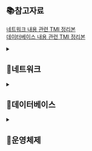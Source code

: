 <h2> 📚참고자료 </h2>

<a href="https://github.com/BACKEND-CS/backend-interview-question/blob/main/TMI/%EB%84%A4%ED%8A%B8%EC%9B%8C%ED%81%AC%20%EC%A7%88%EB%AC%B8%20TMI.md">네트워크 내용 관련 TMI 정리본</a>
<br>
<a href="https://github.com/BACKEND-CS/backend-interview-question/blob/main/TMI/%EB%8D%B0%EC%9D%B4%ED%84%B0%EB%B2%A0%EC%9D%B4%EC%8A%A4%20%EC%A7%88%EB%AC%B8%20TMI.md">데이터베이스 내용 관련 TMI 정리본</a>


<details>
  <summary><h2> 📡네트워크 </h2> </summary>
  
  <details>
  <summary> 웹 통신의 큰 흐름: https://www.google.com/ 을 접속할 때 일어나는 일</summary>
  
    1. 입력한 도메인 주소에 해당하는 서버의 IP주소를 알기 위해 첫번째로 캐싱된 데이터가 있는지 확인한다.
    2. 캐싱된 데이터가 없다면 DNS 서버에서 해당 도메인에 매핑되는 IP 주소가 검색될 때까지 반복적 질의 요청을 진행합니다.
    3. 신뢰할수 있는 연결을 위해 TCP 프로토콜을 이용해 3-way handshake 과정을 진행합니다.
    4. 브라우저가 서버에 HTTP/GET 요청을 보내고, 서버는 해당하는 리소스를 응답하면 브라우저는 리소스를 렌더링해서 클라이언트에게 보여줍니다.
    
  </details>
  
  <details>
  <summary> TCP와 UDP의 차이점에 대해서 설명해보세요.</summary>
  
    - TCP
      1. 가상 회선 방식의 연결 지향형 프로토콜(3/4-way handshake)
      2. 전송 순서 보장
      3. 흐름 제어, 혼잡 제어를 통한 데이터 처리 속도, 패킷 수 조절
      4. 높은 신뢰성 보장
      5. 속도 느림
     
    - UDP
      1. 데이터그램 방식의 비연결형 서비스
      2. 전송 순서 미보장
      3. 데이터 수신 여부 미확인
      4. 신뢰성이 낮음
      5. TCP보다 속도 빠름

  </details>
  
  <details>
  <summary> TCP 3, 4 way handshake에 대해서 설명해보세요.</summary>
  
    TCP 3way handshake는 SYN, ACK 패킷을 주고받으며 가상회선을 수립하는 단계입니다. 
    클라이언트는 서버에 요청을 전송할 수 있는지, 서버는 클라이언트에게 응답을 전송할 수 있는지 확인하는 과정입니다. 
    
    TCP 4way handshake는 ACK, FIN 패킷을 주고받으며, TCP연결을 해제하는 단계입니다.
    단, 서버에서 소켓이 닫혔다고 통지해도 클라이언트 측에서는 일정시간 대기하는데, 혹시나 패킷이 나중에 도착할 수 있기 때문입니다.
    
  </details>
  
  <details>
  <summary> HTTP와 HTTPS의 차이점에 대해서 설명해보세요.</summary>
 
    HTTP와 HTTPS 모두 인터넷 상에서 클라이언트와 서버가 자원을 주고 받을 때 쓰는 통신 규약입니다.
    HTTP 암호화되지 않은 텍스트 교환이고, HTTPS는 TLS/SSL 프로토콜을 사용해 데이터를 암호화하여 통신합니다.

  </details>
  
  <details>
  <summary> SSL Handshake에 대해서 설명해보세요.</summary>
  
    1. 클라이언트는 TCP 3-way handshake를 수행한 이후 데이터 전송합니다.
    2. 서버는 SSL 인증서 보냅니다.
    3. 클라이언트는 받은 SSL 인증서를 인증기관에 검증합니다.
    4. 클라이언트는 서버의 공개키를 얻을 수 있습니다.
    5. 클라이언트가 서버의 공개키로 대칭키를 암호화해서 서버에 보냅니다.
    6. 서버는 이를 개인키로 복호화하고 이후 통신은 공유된 대칭키로 암호화되어 통신합니다.

  </details>
  
  <details>
  <summary> HTTP 메서드와 이것이 하는 역할에 대해서 설명해보세요.</summary>
  
    HTTP 메서드는 클라이언트가 서버에 리소스를 요청할 때 사용하는 방법입니다.
    각 메서드는 서버에서 수행하는 특정 동작을 나타냅니다.
    대표적으로, GET/POST/PUT/DELETE가 있습니다.

    HTTP 메서드는 서버에서 어떤 동작을 수행할지를 결정하여 클라이언트와 서버 간에 명확하고 예측 가능한 상호 작용을 가능하게 합니다.

  </details>
  
  <details>
  <summary> RESTful, REST에 관한 설명</summary>
  
    REST는 각 자원에 대하여 자원의 상태에 대한 정보를 주고받는 개발방식을 말합니다.
    서버의 자원을 어떠한 방식으로 접근하도록 해야 하는지를 구체적으롬 명시한 아키텍쳐 스타일입니다.
    
    이 아키텍쳐 원칙을 잘 준수해서 설계했을 때 RESTful하다고 할 수 있습니다.

  </details>

  <details>
  <summary> OSI 7계층과 존재 이유</summary>
    
    OSI 7계층은 네트워크에서 통신이 일어나는 과정을 7단계로 나눈 것을 말합니다.
    
    통신이 일어나는 과정을 단계별로 파악하기 용이합니다.
    문제가 발생했을 때 다른 단계의 장비/소프트웨어를 건드리지 않고 문제가 발생한 단계에서 해결할 수 있습니다.
    
  </details>
  <details>
  <summary> TCP/IP 4계층</summary>
  
    TCP/IP 4계층은 TCP/IP 프로토콜 통신 과정에 초점을 맞춘 모델입니다.
    OSI 7계층에 비해 간소화된 계층 구조로 네트워크 통신의 효율성을 높이고자 하는데 그 목적이 있습니다.

  </details>
  <details>
  <summary> 웹 서버 소프트웨어(Apache, Nginx)는 OSI 7계층 중 어디서 작동하는지 설명해보세요.</summary>
  
    Web Server는 HTTP 프로토콜을 이용하여 HTML 데이터를 클라이언트에게 제공해주는 서버입니다.

    HTTP 프로토콜이란 OSI 7 계층인 응용 계층에 위치한 프로토콜로서 브라우저(클라이언트)와 서버 사이에 정보를 주고 받기 위한 프로토콜로 사용된다. 

    그렇기 때문에 웹 서버 소프트웨어인 Apache, Nginx는 OSI 7계층 중 응용 계층(Application Layer)에서 작동합니다.

  </details>

</details>

<details>
 <summary><h2> 📳데이터베이스 </h2> </summary>

  <details>
  <summary> 데이터베이스에서 인덱스를 사용하는 이유 및 장단점에 대해 설명해주세요.</summary>
     
  </details>
  
  <details>
  <summary> 트랜잭션에 대해서 설명해주세요.</summary>
     
  </details>
  
  <details>
  <summary> ACID에 대해서 설명해주세요.</summary>
     
  </details>
  
  <details>
  <summary> 트랜잭션 격리 수준(Transaction Isolation Levels)에 대해서 설명해주세요.</summary>
     
  </details>
  
  <details>
  <summary> 정규화에 대해서 설명해주세요.</summary>
     
  </details>
  
</details>


 <details>
 <summary><h2> 📳운영체제 </h2> </summary>

  <details>
  <summary> Blocking/Non-blocking & Synchronous/Asynchronous</summary>
      
    - Blocking : 호출된 함수가 자신의 작업을 다 마칠 때까지 제어권을 가지고 있고, 호출한 함수는 호출된 함수가 작업을 마무리할 때까지 기다립니다.
    - Non-blocking : 호출된 함수가 작업을 마치지 않아도 제어권을 호출한 함수에게 바로 넘겨주어 호출한 함수도 자신의 작업을 진행할 수 있습니다.
      
      -> 호출된 함수가 호출한 함수에게 제어권을 넘겨주는 유무의 차이
      
    - Synchronous : 요청 순서에 맞게 하나씩 처리하는 것을 말합니다.
    - Asynchronous : 하나의 요청이 끝나기도 전에, 다른 요청을 동시에 처리할 수 있는 것을 말합니다.
     
     -> 즉, 호출된 함수를 호출한 함수가 신경쓰는지, 호출된 함수 스스로 신경쓰는지를 동기/비동기라고 생각하면 된다.
     
  </details>
 </details>


